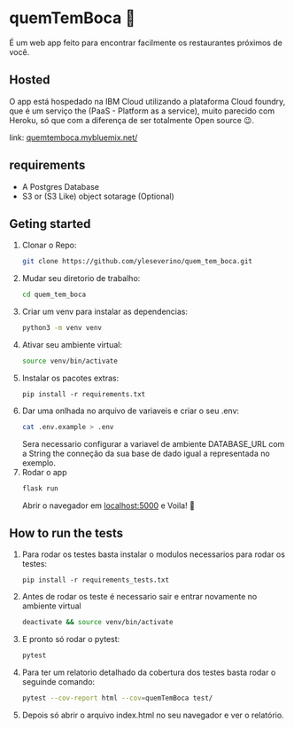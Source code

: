# quemTemBoca 🐍

É um web app feito para encontrar facilmente os restaurantes próximos de você.

## Hosted

O app está hospedado na IBM Cloud utilizando a plataforma Cloud foundry, que é um serviço the (PaaS - Platform as a service), muito parecido com Heroku, só que com a diferença de ser totalmente Open source 😉.

link: [quemtemboca.mybluemix.net/](https://quemtemboca.mybluemix.net/)

## requirements

- A Postgres Database
- S3 or (S3 Like) object sotarage (Optional)

## Geting started
1. Clonar o Repo:
    ```bash
    git clone https://github.com/yleseverino/quem_tem_boca.git
    ```
2. Mudar seu diretorio de trabalho:
    ```bash
    cd quem_tem_boca
    ```
3. Criar um venv para instalar as dependencias:
    ```bash
    python3 -m venv venv
    ```
4. Ativar seu ambiente virtual:
    ```bash
    source venv/bin/activate
    ```
6. Instalar os pacotes extras:
    ```
    pip install -r requirements.txt
    ```
7. Dar uma onlhada no arquivo de variaveis e criar o seu .env:
    ```bash
    cat .env.example > .env
    ```
    Sera necessario configurar a variavel de ambiente DATABASE_URL com a String the conneção da sua base de dado igual a representada no exemplo.
8. Rodar o app
    ```bash
    flask run
    ```
    Abrir o navegador em [localhost:5000](http://localhost:5000) e Voila! 🎉

## How to run the tests

1. Para rodar os testes basta instalar o modulos necessarios para rodar os testes:
    ```
    pip install -r requirements_tests.txt
    ```
2. Antes de rodar os teste é necessario sair e entrar novamente no ambiente virtual
    ```bash
    deactivate && source venv/bin/activate
    ```
3. E pronto só rodar o pytest:
    ```bash
    pytest
    ```
4. Para ter um relatorio detalhado da cobertura dos testes basta rodar o seguinde comando:
    ```bash
    pytest --cov-report html --cov=quemTemBoca test/   
    ```
5. Depois só abrir o arquivo index.html no seu navegador e ver o relatório.